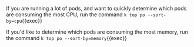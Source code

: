 If you are running a lot of pods, and want to quickly determine which pods are consuming the most CPU, run the command `k top po --sort-by=cpu`{{exec}}

If you'd like to determine which pods are consuming the most memory, run the command `k top po --sort-by=memory`{{exec}}